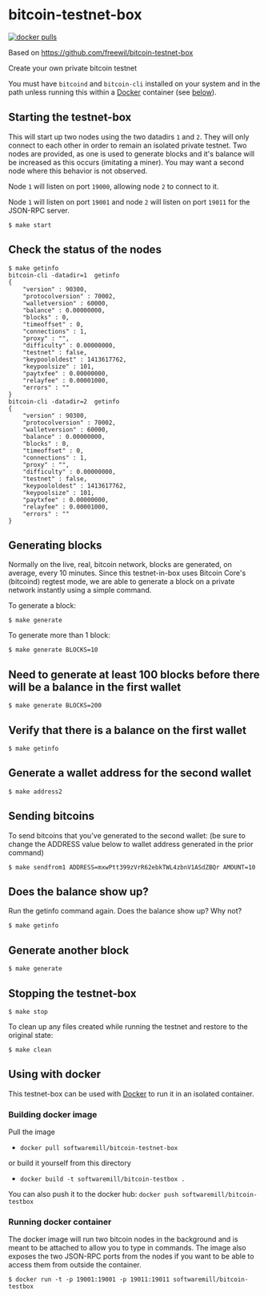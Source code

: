 # bitcoin-testnet-box
[![docker pulls](https://img.shields.io/docker/pulls/freewil/bitcoin-testnet-box.svg?style=flat)](https://hub.docker.com/r/softwaremill/bitcoin-testbox/)

Based on https://github.com/freewil/bitcoin-testnet-box

Create your own private bitcoin testnet

You must have `bitcoind` and `bitcoin-cli` installed on your system and in the
path unless running this within a [Docker](https://www.docker.com) container
(see [below](#using-with-docker)).

## Starting the testnet-box

This will start up two nodes using the two datadirs `1` and `2`. They
will only connect to each other in order to remain an isolated private testnet.
Two nodes are provided, as one is used to generate blocks and it's balance
will be increased as this occurs (imitating a miner). You may want a second node
where this behavior is not observed.

Node `1` will listen on port `19000`, allowing node `2` to connect to it.

Node `1` will listen on port `19001` and node `2` will listen on port `19011`
for the JSON-RPC server.


```
$ make start
```

## Check the status of the nodes

```
$ make getinfo
bitcoin-cli -datadir=1  getinfo
{
    "version" : 90300,
    "protocolversion" : 70002,
    "walletversion" : 60000,
    "balance" : 0.00000000,
    "blocks" : 0,
    "timeoffset" : 0,
    "connections" : 1,
    "proxy" : "",
    "difficulty" : 0.00000000,
    "testnet" : false,
    "keypoololdest" : 1413617762,
    "keypoolsize" : 101,
    "paytxfee" : 0.00000000,
    "relayfee" : 0.00001000,
    "errors" : ""
}
bitcoin-cli -datadir=2  getinfo
{
    "version" : 90300,
    "protocolversion" : 70002,
    "walletversion" : 60000,
    "balance" : 0.00000000,
    "blocks" : 0,
    "timeoffset" : 0,
    "connections" : 1,
    "proxy" : "",
    "difficulty" : 0.00000000,
    "testnet" : false,
    "keypoololdest" : 1413617762,
    "keypoolsize" : 101,
    "paytxfee" : 0.00000000,
    "relayfee" : 0.00001000,
    "errors" : ""
}
```

## Generating blocks

Normally on the live, real, bitcoin network, blocks are generated, on average,
every 10 minutes. Since this testnet-in-box uses Bitcoin Core's (bitcoind)
regtest mode, we are able to generate a block on a private network
instantly using a simple command.

To generate a block:

```
$ make generate
```

To generate more than 1 block:

```
$ make generate BLOCKS=10
```

## Need to generate at least 100 blocks before there will be a balance in the first wallet
```
$ make generate BLOCKS=200
```

## Verify that there is a balance on the first wallet
```
$ make getinfo
```

## Generate a wallet address for the second wallet
```
$ make address2
```

## Sending bitcoins
To send bitcoins that you've generated to the second wallet: (be sure to change the ADDRESS value below to wallet address generated in the prior command)

```
$ make sendfrom1 ADDRESS=mxwPtt399zVrR62ebkTWL4zbnV1ASdZBQr AMOUNT=10
```

## Does the balance show up?
Run the getinfo command again. Does the balance show up? Why not?
```
$ make getinfo
```

## Generate another block
```
$ make generate
```

## Stopping the testnet-box

```
$ make stop
```

To clean up any files created while running the testnet and restore to the
original state:

```
$ make clean
```

## Using with docker
This testnet-box can be used with [Docker](https://www.docker.com/) to run it in
an isolated container.

### Building docker image

Pull the image
  * `docker pull softwaremill/bitcoin-testnet-box`

or build it yourself from this directory
  * `docker build -t softwaremill/bitcoin-testbox .`
  
You can also push it to the docker hub: 
  `docker push softwaremill/bitcoin-testbox`

### Running docker container
The docker image will run two bitcoin nodes in the background and is meant to be
attached to allow you to type in commands. The image also exposes
the two JSON-RPC ports from the nodes if you want to be able to access them
from outside the container.
      
   `$ docker run -t -p 19001:19001 -p 19011:19011 softwaremill/bitcoin-testbox`


